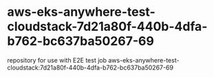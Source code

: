 # aws-eks-anywhere-test-cloudstack-7d21a80f-440b-4dfa-b762-bc637ba50267-69
repository for use with E2E test job aws-eks-anywhere-test-cloudstack:7d21a80f-440b-4dfa-b762-bc637ba50267-69
